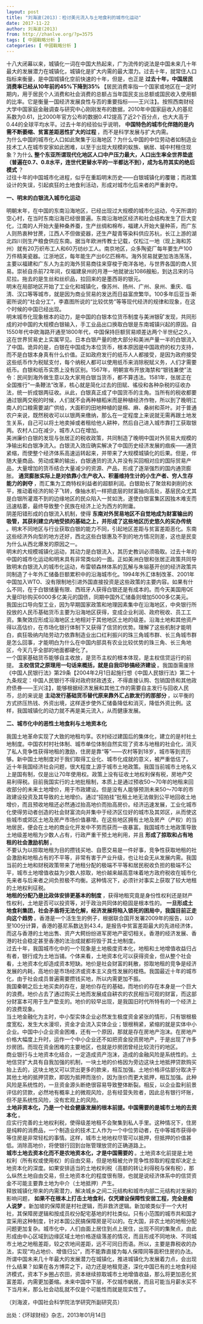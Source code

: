 ```yaml
---
layout: post
title: "刘海波(2013)：检讨美元流入与土地食利的城市化运动"
date: 2017-11-22
author: 刘海波(2013)
from: http://zhanlve.org/?p=3575
tags: [ 中國戰略分析 ]
categories: [ 中國戰略分析 ]
---
```


<div id="entry">
 <div class="at-above-post addthis_tool" data-url="http://zhanlve.org/?p=3575">
 </div>
 <p>
  十八大闭幕以来，城镇化一词在中国大热起来，广为流传的说法是中国未来几十年最大的发展潜力在城镇化，城镇化是扩大内需的最大潜力。过去十年，就常住人口指标来衡量，是中国城镇化空前快速的十年，但是，也正是
  <b>
   过去十年，中国居民消费率已经从10年前的45%下降到35%
  </b>
  【居民消费率指一个国家或地区在一定时期内，用于居民个人消费和社会消费的总额占当年国民支出总额或国民收入使用额的比率。它是衡量一国经济发展良性与否的重要指标——王兴注】。按照西南财经大学中国家庭金融调查与研究中心刚刚发布的数据，2010年中国家庭收入的基尼系数为0.61，比2000年官方公布的数据0.412提高了近2个百分点，也大大高于0.44的全球平均水平。过去十年的经验似乎说明，
  <b>
   中国特色的城市化伴随的是内需不断萎缩、贫富差距恶性扩大的过程
  </b>
  ，而不是科学发展与扩大内需。
  <br/>
  为什么中国的城市化人口如此聚集于沿海地区？为什么中国的中位劳动者如制造业技术工人在城市安家如此困难，以至于出现大规模的蚁族、蜗居、城中村租住现象？为什么
  <b>
   整个东亚所谓现代化地区人口中产压力最大，人口出生率全世界垫底（普遍在0.7、0.8水平，连世代更替水平的一半都达不到），成为名符其实的绝后模式
  </b>
  ？
  <br/>
  过往十年的中国城市化进程，似乎在重蹈明末历史——白银城镇化的覆辙；而政策设计的失误，引起疯狂的土地食利活动，形成对城市化后来者的严重剥夺。
 </p>
 <p>
  <b>
   一、明末的白银流入城市化运动
  </b>
 </p>
 <p>
  明朝末年，在中国的东南沿海地区，已经出现过大规模的城市化运动，今天所谓的空心村，在当时东南沿海已经很普遍。东南沿海地区经济和社会结构发生了巨大变化，江南的人开始大量种桑养蚕，生产丝绸和棉布，福建人开始大量种茶，而广东人则热衷种甘蔗，江西人不但做瓷器，还生产靛青等染料供应苏杭，长江上游的湖北四川则生产粮食供应东南。据当年欧洲传教士记载，仅松江一地（现上海和苏州）就有20万织布工人和60万纺纱工人。南京地区，众多陶瓷厂每年要生产100万件精美瓷器。江浙地区，每年能生产出6亿匹棉布。海外贸易就更加浩浩荡荡，主要以福建和广东人为主的海外贸易商往来穿梭于南洋各地，与世界各国的商人贸易。崇祯自杀前72年间，仅福建泉州的月港一地就驶出1086艘船，到达吕宋的马尼拉。拖去的是生丝和丝织品，拉回来的是墨西哥的银元。
  <br/>
  明末在局部地区开始了工业化和城镇化，像苏州、扬州、广州、泉州、重庆、临清、汉口等等城市，就是因为商业贸易的发达而日益富庶繁华。100多年后亚当·斯密所说的“社会分工”，李嘉图所说的“比较优势”等等现代经济的规律和现象，在这个时候的中国已经出现。
  <br/>
  明末城市化现象根本的动力，是中国的白银本位货币制度与美洲银矿发现，共同形成的对中国的大规模白银输入，手工业品出口换取白银是东南城镇兴起的原因。自1550年代中欧海路开通至1800年代，中国保持巨额贸易顺差达两个半世纪之久，这在世界贸易史上实属罕见。日本白银产量的绝大部分和美洲产量一半的白银流入了中国。诡异的是，白银在中国成为本位货币，根本原因是中国政府的权力支持，而不是白银本身真有什么价值。正如政府发行的纸币人人都接受，是因为政府接受这些纸币作为税赋支付，每个纳税人都可以使用纸币来消除税赋义务，人们才需要纸币。白银和纸币实质上没有区别。1567年，明朝宣布开放海禁和“银钱兼使”法令：民间到海外做生意以及大家用白银当货币，都不算违法。1581年，张居正在全国推行“一条鞭法”改革，核心就是简化过去的田赋、徭役和各种杂税的征收办法，统一折成银两征收。从此，白银真正成了中国货币的主角。当所有的税收都要通过银两交税的时候，人们就不会再种植稻米而是种植经济作物，所以到了晚明江南人的口粮需要湖广供给，大面积的田地种植的是棉、麻、桑树和茶叶。对于普通农户来说，既然税收可以以银两来缴纳，那么在一定程度上来说就无需再跟土地发生关系，自己可以将土地卖掉或者租给他人耕种，然后自己进入城市靠打工获取银两。农村人口在减少，城市人口在增加。
  <br/>
  美洲廉价白银的发现与张居正的税收政策，共同制造了晚明中国对外贸易大规模的净输出和白银净流入。白银流入效应确实解决了中国历史经济发展的痼疾——通货紧缩，而使整个经济体系高速运转起来，并带来了大规模城镇化的后果。但是，伴随大量商品、劳动成果的输出，白银通货的流入并没有买回相对应的国际贸易产品，大量增加的货币结合大量减少的资源、产品，形成了逐渐强烈的国内通货膨胀。
  <b>
   通货膨胀实际上是对依靠小生产收入、积蓄维持生计的小生产者、穷人生存能力的剥夺
  </b>
  ，而汇集为工商特权利益者的超额利润。白银助长了聚敛和剥削的水平，推动着经济的轮子飞转，像抽水机一样把底层的财富抽向高处，基层民众尤其是白银所灌溉不到的边缘地区的民众陷入一贫如洗，遂使白银富集区因独木难支而迅速枯萎，最终导致整个民族在经济上沦为西方的附庸。
  <br/>
  阴差阳错形成的白银流入机制，使得
  <b>
   东南对外贸易地区不自觉地成为财富输出的吸管，其获利建立内地受损的基础之上，并形成了这些地区历史悠久的买办传统
  </b>
  。明末不同地区与行业获取白银的能力不同，引起地区差距与贫富差距恶化。东南这些经济外向型的地方还好，西北这些白银惠及不到的地方情况则差，这也是民变为什么从西北爆发的原因之一。
  <br/>
  明末的大规模城镇化运动，其动力是白银流入，其历史教训必须吸取。过去十年的中国的城市化运动和明末具有非常类似的一面。正如美洲白银和张居正政策共同导致明末白银流入的城市化运动，布雷顿森林体系的瓦解与朱镕基开创的经济政策共同制造了十年外汇储备巨额累积中的沿海城市化。1994年外汇体制改革、2001年中国加入WTO、没有限制地引进外国直接投资是这些政策的主要内容。如果有什么不同，在于白银储量有限、西班牙人获得白银还是有成本的。而今天美国用QE大量印钞购买6000多亿美元的国债，同期中国外汇储备则增加5000多亿美元。
  <br/>
  我国出口导向型工业，因为早期国家政策和地理因素集中在沿海地区，中央银行所投放的人民币基础货币主要为沿海地区获得，变成企业利润、政府税收、员工工资。集聚效应形成沿海地区土地相对于其他地区土地的级差。沿海土地和其他资产得以高估价，在市场化银行体制下又获得了信贷的优势。理解了这些机制才能明白，疯狂吸纳内陆劳动力依靠制造业出口红利振兴的珠三角城市群、长三角城市群是怎么回事，才能明白为什么在中国内部具有农业比较优势的珠三角、长三角地区，今天几乎全部的地面都硬化了。
  <br/>
  一个国家基础货币能够自主收放，是货币主权的根本体现，是主权信贷运行的前提。
  <b>
   主权信贷之原理用一句话来概括，就是自我印钞搞经济建设
  </b>
  。我国亟需废除《中国人民银行法》第29条【2004年2月1日起施行想《中国人民银行法》第二十九条规定：中国人民银行不得对政府财政透支，不得直接认购、包销国债和其他政府债券——王兴注】，能够根据经济发展和其他工作的需要自主发行与回收人民币，总的来说是
  <b>
   主动发行基础货币替代原来靠外汇占款发行的那部分
  </b>
  ，以平衡的方式挤压热钱、外资出境，这样逐步使外汇储备降低和消灭，降低外资比例。这样，我国城镇化的动力就不再是美元流入，从而健康发展。
 </p>
 <p>
  <b>
   二、城市化中的恶性土地食利与土地资本化
  </b>
 </p>
 <p>
  我国土地革命实现了大致的地租均享。农村经过建国后的集体化，建立的是村社土地制度。中国农村村社体制、城市单位体制自然实现了资本与地租的社会化，消灭了私人竞争性获得地租的激励，住房是靠“等”——农村等到18岁，城市等到资历够。新中国土地制度对于我们取得工业化、城市化成就的意义，被严重低估了。
  <br/>
  近十年我国经济社会问题，很大程度上源于城市土地政策。我国当前城市土地名义上是国有制，仅是出让70年使用权。政策上没有征收土地权利保有税，房地产交易利得税。目前我国实行的土地批租制，本质上是通过预收50～70年的地租来回收部分的未来土地增价，用于市政建设。但是没有人能够预测未来50～70年的市政建设投资及其导致的土地增价。通过“招拍挂”批租土地无法做到公平地回收土地增价，而且预收地租还必然通过抬高地价而抬高房价。经济迅速发展，工业化城市化使得劳动者创造的社会财富流向并集中于经济区位好的城市及其郊区，从而使这些城市或郊区土地及房产市场价值暴增。在这些地区拥有土地及房产（产权）的当地居民，便会在土地的商业化开发中不劳而获而一夜暴富。我国城市土地政策导致土地级差地租为少数人占有，行政严重干预土地利用，并且
  <b>
   形成了掠取和占有地租的社会激励机制
  </b>
  。
  <br/>
  不要认为以掠取地租为目的攒钱买地、自愿交易是一件好事，竞争性获取地租的社会激励和地租占有的不平等，非常有害于产业升级，也让社会无从发展内需。我国当前的土地和财税政策带来了地租分配的极端不平等和居民税收负担的极端不公平，城市土地增值收益为少数人掠取，地价越来越高意味着地方政府税收在城市化先来者与后来者之间负担极不均衡。这种情况下，必须针对事实上获取了较大地租的土地权利征税。
  <br/>
  <b>
   地租的分配乃是比政体安排更基本的制度
  </b>
  ，获得地租究竟是身份性权利还是财产性权利，土地是否可以投资等，对于政治共同体的稳固是根本性的。
  <b>
   一旦形成土地食利集团，社会矛盾将无法化解，经济发展将陷入锁死的困局中，我国目前正走向这个趋势
  </b>
  。香港是一个活生生的例子，根据联合国开发署2009年的报告，以0至100分计算，香港的基尼系数达到43.4，是报告中贫富差距最大的先进经济体，而这与香港的土地出售、资产大鳄纷纷进军房地产密切相关。香港的经济发展、香港的社会稳定甚至香港的法治成就都将毁于其土地制度。
  <br/>
  过去十年，我国城市化中的一个现象是土地极度资本化，地租和土地增值收益归占有者，银行成为土地当铺。个体来看，土地资本化可以获得资金，但从整个社会看，土地资本化却造成资本短缺。地价是社会财富的耗散，掠取地租的竞争是经济发展的内耗，高地价是市场经济或资本主义良性发展的桎梏。我国最近十年的城市化，由于社会成员普遍需要攒钱买地，所以内需更加不振。
  <br/>
  我国秦朝之后土地买卖的存在，是地价存在的基础，而地价的存在本身是一个巨大的浪费。地价占去了通过购买土地而发展成自耕农的农民相当可观的财富，而这部分财富本可用于生产垫支的。地价的较早出现，是我国旧时代所特有的一个经济上的浪费现象。
  <br/>
  当土地金融化为主时，中小型实体企业必然发生极度资金紧张的情形，只有银根极度宽松，发生大水漫坝，资金才会流入实体企业；银根稍紧，紧缩的就是实体中小企业。中国中小企业资金困难，还有一个原因，那就是存在房地产泡沫。在房地产价格大幅度上升时，运作一个中小企业还不如把资金投资房地产，于是出现了许多炒房团。而现在资金困难的主要地区，也就是炒房团曾经比较流行的地区。
  <br/>
  商业银行与土地资本化结合，一定造成资产泡沫，造成的金融风险是系统性的。土地信贷扩大具有自我加强的机制，一块土地的价格因为旁边这块土地抵押贷款购买抬上去的，这块土地又可以贷出更多的款来，相互加强。土地价格评估部分取决于其他土地的抵押贷款，即因为抵押而涨价，因为涨价而更大抵押，相互加强。此种风险是系统性的，一旦资金源头断绝很容易导致整体断裂。相反，以企业盈利前景评估的贷款，必然地有概率上的微观风险，总有经营失败者，因此总有银行坏账，但不是系统性风险，没有宏观上的风险。
  <br/>
  <b>
   土地非资本化，乃是一个社会健康发展的根本前提。中国需要的是城市土地的去资本化
  </b>
  。
  <br/>
  应实行完善的土地权利税，使得级差地租不会聚集到私人手里。这种情况下，住房是纯粹的消费品，一个制造业的技术工人作为一个中位劳动者，在中等城市获得中等住房是非常轻松的事情。这样，城市土地地权尽管可以抵押，但抵押的价值甚低。消除高地价，将使银行回到台账管理放贷的正确道路上。
  <br/>
  <b>
   城市土地去资本化而不是农地资本化，才是中国需要的
  </b>
  。土地资本化前提是土地权利（所有权或使用权）的自由交易，但是地租被允许竞争性掠取的程度却决定土地资本化的深度。如果安排适当的土地权利税（高额的转让利得税与保有税），那么纵然土地自由交易，但土地资本化的程度很有限，也就是说经济体系中的信贷资金不可能主要靠土地为中介（土地抵押）产生。
  <br/>
  释放城镇化带来的内需潜力，解决城乡之间二元结构和城市内部二元结构对发展的影响问题，
  <b>
   如果不在根本上打击土地食利，仅凭建设保障性安居工程，完全是痴人说梦
  </b>
  。新加坡的保障房是村社逻辑，而非救济逻辑。新加坡类似于一个大村社，其保障房逻辑和按成员权分配宅基地的村社类似。只有小范围的城市共和国才宜采用这种制度，针对本国公民搞保障房是可以的。在大国，非农土地的地租分配问题更加复杂。城市化中，人们由面上居住到点上居住，出现不同的集聚点，由此形成由中心区域到边缘区域土地价格逐级落差的情况，而且形成不同地块、不同城市土地之地租差距，较之农地间差距，远不可同日而语。所以，主要是靠税收的办法，实现“均占地价、增值归公”，而不能靠直接为每人保障同等面积住房的办法。
  <br/>
  所谓中国未来几十年最大的发展潜力在城镇化，推进城镇化为发展着力点，会出现什么结果？如果在各方博弈之下，动力还是地租竞逐，深化中国已有的土地食利经济模式，资本下乡圈占农田，资本继续掠取城市土地增值收益，那么将更加恶化贫富差距，内需更加萎缩。未来中国中下层，不仅城市蜗居，而且可能当月薪水买不下当月米，那么社会动乱就不仅是个可能性而就是现实性了。
 </p>
 <p>
  （刘海波，中国社会科学院法学研究所副研究员）
 </p>
 <p>
  出处：《环球财经》杂志，2013年01月14日
 </p>
 <!-- AddThis Advanced Settings above via filter on the_content -->
 <!-- AddThis Advanced Settings below via filter on the_content -->
 <!-- AddThis Advanced Settings generic via filter on the_content -->
 <!-- AddThis Share Buttons above via filter on the_content -->
 <!-- AddThis Share Buttons below via filter on the_content -->
 <div class="at-below-post addthis_tool" data-url="http://zhanlve.org/?p=3575">
 </div>
 <!-- AddThis Share Buttons generic via filter on the_content -->
</div>

